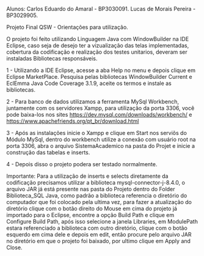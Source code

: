 Alunos: Carlos Eduardo do Amaral - BP3030091.
        Lucas de Morais Pereira - BP3029905.

Projeto Final QSW - Orientações para utilização.

O projeto foi feito utilizando Linguagem Java com WindowBuilder na IDE Eclipse, caso seja de desejo ter a vizualização das telas implementadas, cobertura da codificação e realização dos testes unitarios, deveram ser instaladas Bibliotecas responsáveis.

1 - Utilizando a IDE Eclipse, acesse a aba Help no menu e depois clique em Eclipse MarketPlace. Pesquisa pelas bibliotecas WindowBuilder Current e EclEmma Java Code Coverage 3.1.9, aceite os termos e instale as bibliotecas.

2 - Para banco de dados utilizamos a ferramenta MySql Workbench, juntamente com os servidores Xampp, para utilização da porta 3306, você pode baixa-los nos sites https://dev.mysql.com/downloads/workbench/ e https://www.apachefriends.org/pt_br/download.html

3 - Após as instalações inicie o Xampp e clique em Start nos serviõs do Módulo MySql, dentro do workbench utilize a conexão com usuário root na porta 3306, abra o arquivo SistemaAcademico na pasta do Projet e inicie a construção das tabelas e inserts.

4 - Depois disso o projeto podera ser testado normalmente.

Importante: Para a utilização de inserts e selects diretamente da codificação precisamos utilizar a biblioteca mysql-connector-j-8.4.0, o arquivo JAR já está presente nas pasta do Projeto dentro do Folder Biblioteca_SQL Java, como padrão a biblioteca referencia o diretório do computador que foi colocado pela ultima vez, para fazer a atualização do diretório clique com o botão direito do Mouse em cima do projeto já importado para o Eclipse, encontre a opção Build Path e clique em Configure Build Path, após isso selecione a janela Libraries, em ModulePath estara referenciado a biblioteca com outro diretório, clique com o botão esquerdo em cima dele e depois em edit, então procure pelo arquivo JAR no diretório em que o projeto foi baixado, por ultimo clique em Apply and Close.
